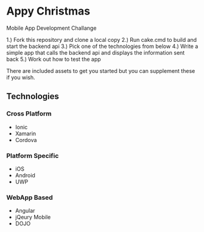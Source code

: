 # Appy Christmas

Mobile App Development Challange 

1.) Fork this repository and clone a local copy
2.) Run cake.cmd to build and start the backend api 
3.) Pick one of the technologies from below
4.) Write a simple app that calls the backend api and displays the information sent back
5.) Work out how to test the app

There are included assets to get you started but you can supplement these if you wish.

## Technologies
### Cross Platform 
 - Ionic
 - Xamarin
 - Cordova
 
### Platform Specific
 - iOS
 - Android
 - UWP

### WebApp Based
 - Angular
 - jQeury Mobile
 - DOJO